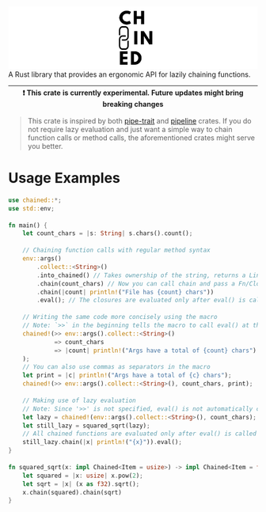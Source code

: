 ![](chained.png)
A Rust library that provides an ergonomic API for lazily chaining functions.

| :exclamation:  This crate is currently experimental. Future updates might bring breaking changes   |
|----------------------------------------------------------------------------------------------------|

> This crate is inspired by both [pipe-trait](https://crates.io/crates/pipe-trait) and [pipeline](https://crates.io/crates/pipeline) crates.
>If you do not require lazy evaluation and just want a simple way to chain function calls or method calls, the aforementioned crates might serve you better.

# Usage Examples
```rust
use chained::*;
use std::env;

fn main() {
    let count_chars = |s: String| s.chars().count();

    // Chaining function calls with regular method syntax
    env::args()
        .collect::<String>()
        .into_chained() // Takes ownership of the string, returns a Link type
        .chain(count_chars) // Now you can call chain and pass a Fn/Closure as an argument
        .chain(|count| println!("File has {count} chars"))
        .eval(); // The closures are evaluated only after eval() is called

    // Writing the same code more concisely using the macro
    // Note: `>>` in the beginning tells the macro to call eval() at the end of the chain
    chained!(>> env::args().collect::<String>()
             => count_chars
             => |count| println!("Args have a total of {count} chars")
    );
    // You can also use commas as separators in the macro
    let print = |c| println!("Args have a total of {c} chars");
    chained!(>> env::args().collect::<String>(), count_chars, print);

    // Making use of lazy evaluation
    // Note: Since '>>' is not specified, eval() is not automatically called on this chain
    let lazy = chained!(env::args().collect::<String>(), count_chars);
    let still_lazy = squared_sqrt(lazy);
    // All chained functions are evaluated only after eval() is called
    still_lazy.chain(|x| println!("{x}")).eval();
}

fn squared_sqrt(x: impl Chained<Item = usize>) -> impl Chained<Item = f32> {
    let squared = |x: usize| x.pow(2);
    let sqrt = |x| (x as f32).sqrt();
    x.chain(squared).chain(sqrt)
}
```
